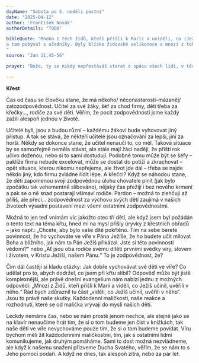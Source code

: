 ```yaml
---
dayName: "Sobota po 5. neděli postní"
date: "2025-04-12"
author: 'František Novák'
authorDetails: "TODO"

bibleQuote: "Mnoho z těch židů, kteří přišli k Marii a uviděli, co (Ježíš) vykonal, v něj uvěřilo. Někteří z nich však odešli k farizeům a pověděli jim, co Ježíš vykonal. Velekněží a farizeové svolali proto veleradu a radili se: „Co máme dělat? Vždyť ten člověk koná mnoho znamení! Necháme-li ho tak, všichni v něho uvěří, a pak přijdou Římané a vezmou nám (svaté) místo i národ.“ Jeden z nich, Kaifáš, který byl v tom roce veleknězem, jim řekl: „Vy vůbec nic nevíte ani nemyslíte na to, že je pro vás lépe, když jeden člověk umře za lid, než aby zahynul celý národ.“ To neřekl ze sebe, ale jako velekněz toho roku prorokoval, že Ježíš musí umřít za národ – a nejen za národ, ale i proto, aby rozptýlené Boží děti shromáždil vjedno. Od toho dne se rozhodli, že ho zabijí. Proto Ježíš už mezi židy veřejně nevystupoval, ale odešel odtamtud do kraje blízko pouště, do města zvaného Efraim,
a tam pobýval s učedníky. Byly blízko židovské velikonoce a mnozí z toho kraje putovali před svátky vzhůru do Jeruzaléma, aby se posvětili. Hledali Ježíše, a jak stáli v chrámovém nádvoří, říkali si mezi sebou: „Co myslíte? Nepřijde na svátky?“ Velekněží a farizeové vydali nařízení, že kdo se doví, kde on je, má to oznámit, aby se ho mohli zmocnit.
"
source: "Jan 11,45-56"

prayer: "Bože, ty se nikdy nepřestáváš starat o spásu všech lidí, v těchto dnech však hojněji svůj lid zahrnuješ milostí; pohleď na své vyvolené a svou láskou chraň a posiluj všechny, kdo se připravují na křest, i ty, které už jsi křtem přijal za vlastní. Prosíme o to skrze tvého Syna…"

---
```


**Křest**

Čas od času se člověku stane, že má někoho/ něconastarosti–mázaněj/ zatozodpovědnost. Učitel za své žáky, šéf za chod firmy, děti třeba za křečky…, rodiče za své děti. Věřím, že pocit zodpovědnosti jsme každý zažili alespoň jednou v životě.

Učitelé byli, jsou a budou různí – každému žákovi bude vyhovovat jiný přístup. A tak se stává, že někteří učitelé jsou označováni za lepší, jiní za horší. Někdy se dokonce stane, že učitel nenaučí to, co měl. Taková situace by se samozřejmě neměla stávat, ale stále mají žáci naději, že příští rok učivo doženou, nebo si to sami dostudují. Podobně tomu může být se šéfy – pakliže firma nebude excelovat, může se dostat do potíží a zkrachovat – opět situace, kterou nikomu nepřejeme, ale život jde dál – třeba se najde někdo jiný, kdo firmu zvládne řídit lépe. A křečci? Když se náhodou stane, že děti zapomenou svoji zodpovědnou úlohu chovatele plnit (jak bylo zpočátku tak vehementně slibováno), nějaký čas přežijí i bez nového krmení a pak se o ně snad postarají všímaví rodiče. Pardon – možná to zlehčuji až příliš, ale přeci… zodpovědnost za výchovu svých dětí zaujímá v našich životech výsadní postavení mezi všemi ostatními zodpovědnostmi.

Možná to jen teď vnímám víc jakožto otec tří dětí, ale když jsem byl požádán o tento text na téma křtu, hned mi na mysl přišly úryvky z křestních obřadů – jako např.: „Chcete, aby bylo vaše dítě pokřtěno. Tím na sebe berete povinnost, že ho vychováte ve víře v Pána Ježíše, že ho budete učit milovat Boha a bližního, jak nám to Pán Ježíš přikázal. Jste si této povinnosti vědomi?“ nebo „Ať jsou oba rodiče svému dítěti prvními svědky víry, slovem  i životem, v Kristu Ježíši, našem Pánu.“ To je zodpovědnost, že?

Čím dál častěji si kladu otázky: Jak dobře vychovávat své děti ve víře? Co udělat pro to, abych dodržel, co jsem při křtu slíbil? Odpověď může být jistě komplexnější, ale právě dnešní evangelium nám nabízí jednu z možných odpovědí: „Mnozí z Židů, kteří přišli k Marii a viděli, co Ježíš učinil, uvěřili v něho.“ Rád bych zdůraznil tu část „viděli, co Ježíš učinil, uvěřili v něho“. Jsou to právě naše skutky. Každodenní maličkosti, naše reakce a rozhodnutí, které se od malička vrývají do myslí našich dětí.

Leckdy nemáme čas, nebo se nám prostě jenom nechce, ale stejně jako se na klavír nenaučíme hrát tím, že si o tom budeme jen číst  v knížkách, tak naše děti ve víře nevychováme pouze tím, že si o tom budeme povídat. Víru bychom měli žít každodenními maličkostmi, tím, jak s ostatními lidmi komunikujeme, jak druhým pomáháme. Sami to dost možná nezvládneme, ale když k našemu snažení přizveme Ducha Svatého, věřím, že se nám to s Jeho pomocí podaří. A když ne dnes, tak alespoň zítra, nebo za pár let.

